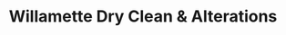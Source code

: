 ---
title: "Willamette Dry Clean & Alterations"
url: /portland/willamette-dry-clean-und-alterations/
shop: Wäscherei
---